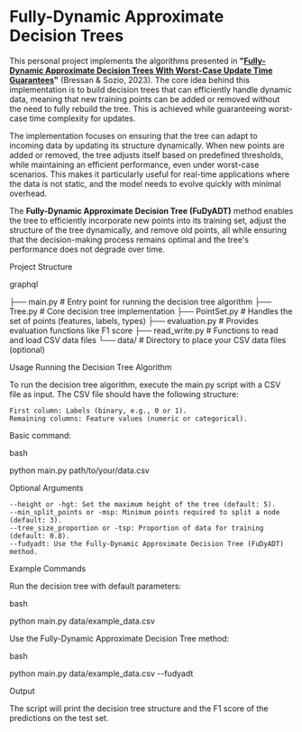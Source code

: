 # Fully-Dynamic Approximate Decision Trees

This personal project implements the algorithms presented in **"[Fully-Dynamic Approximate Decision Trees With Worst-Case Update Time Guarantees](https://arxiv.org/pdf/2302.03994)"** (Bressan & Sozio, 2023). The core idea behind this implementation is to build decision trees that can efficiently handle dynamic data, meaning that new training points can be added or removed without the need to fully rebuild the tree. This is achieved while guaranteeing worst-case time complexity for updates.

The implementation focuses on ensuring that the tree can adapt to incoming data by updating its structure dynamically. When new points are added or removed, the tree adjusts itself based on predefined thresholds, while maintaining an efficient performance, even under worst-case scenarios. This makes it particularly useful for real-time applications where the data is not static, and the model needs to evolve quickly with minimal overhead.

The **Fully-Dynamic Approximate Decision Tree (FuDyADT)** method enables the tree to efficiently incorporate new points into its training set, adjust the structure of the tree dynamically, and remove old points, all while ensuring that the decision-making process remains optimal and the tree's performance does not degrade over time.


Project Structure

graphql

├── main.py                # Entry point for running the decision tree algorithm
├── Tree.py                # Core decision tree implementation
├── PointSet.py            # Handles the set of points (features, labels, types)
├── evaluation.py          # Provides evaluation functions like F1 score
├── read_write.py          # Functions to read and load CSV data files
└── data/                  # Directory to place your CSV data files (optional)

Usage
Running the Decision Tree Algorithm

To run the decision tree algorithm, execute the main.py script with a CSV file as input. The CSV file should have the following structure:

    First column: Labels (binary, e.g., 0 or 1).
    Remaining columns: Feature values (numeric or categorical).

Basic command:

bash

python main.py path/to/your/data.csv

Optional Arguments

    --height or -hgt: Set the maximum height of the tree (default: 5).
    --min_split_points or -msp: Minimum points required to split a node (default: 3).
    --tree_size_proportion or -tsp: Proportion of data for training (default: 0.8).
    --fudyadt: Use the Fully-Dynamic Approximate Decision Tree (FuDyADT) method.

Example Commands

Run the decision tree with default parameters:

bash

python main.py data/example_data.csv

Use the Fully-Dynamic Approximate Decision Tree method:

bash

python main.py data/example_data.csv --fudyadt

Output

The script will print the decision tree structure and the F1 score of the predictions on the test set.
